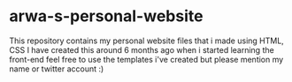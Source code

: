 # arwa-s-personal-website
This repository contains my personal website files that i made using HTML, CSS 
I have created this around 6 months ago when i started learning the front-end 
feel free to use the templates i've created but please mention my name or twitter account
:)
